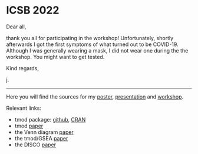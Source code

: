 # ICSB 2022

Dear all,

thank you all for participating in the workshop! Unfortunately, shortly
afterwards I got the first symptoms of what turned out to be COVID-19.
Although I was generally wearing a mask, I did not wear one during the the
workshop. You might want to get tested.

Kind regards,

j.

---

Here you will find the sources for my [poster](poster/),
[presentation](presentation/) and [workshop](workshop/).

Relevant links:

  * tmod package: [github](https://github.com/january3/tmod), [CRAN](https://cran.r-project.org/package=tmod)
  * tmod [paper](https://academic.oup.com/bioinformatics/article/35/24/5146/5511403)
  * the Venn diagram [paper](https://edoc.mdc-berlin.de/21590/)
  * the tmod/GSEA [paper](https://pure.mpg.de/rest/items/item_2404004/component/file_2404003/content)
  * the DISCO [paper](https://www.nature.com/articles/s41598-017-11812-x)
